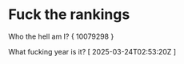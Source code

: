 # Fuck the rankings

Who the hell am I?
{ 10079298 }

What fucking year is it?
[ 2025-03-24T02:53:20Z ]
